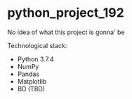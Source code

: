 # python_project_192

No idea of what this project is gonna' be

Technological stack:
* Python 3.7.4
* NumPy
* Pandas
* Matplotlib
* BD (TBD)
